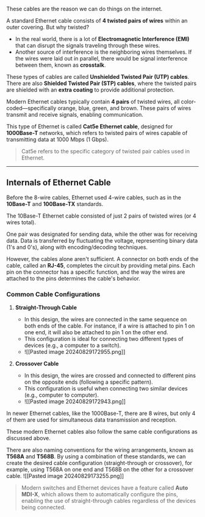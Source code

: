 These cables are the reason we can do things on the internet.

A standard Ethernet cable consists of **4 twisted pairs of wires** within an outer covering. But why twisted?

- In the real world, there is a lot of **Electromagnetic Interference (EMI)** that can disrupt the signals traveling through these wires.
- Another source of interference is the neighboring wires themselves. If the wires were laid out in parallel, there would be signal interference between them, known as **crosstalk**.

These types of cables are called **Unshielded Twisted Pair (UTP) cables**. There are also **Shielded Twisted Pair (STP) cables**, where the twisted pairs are shielded with an **extra coating** to provide additional protection.

Modern Ethernet cables typically contain **4 pairs** of twisted wires, all color-coded—specifically orange, blue, green, and brown. These pairs of wires transmit and receive signals, enabling communication.

This type of Ethernet is called **Cat5e Ethernet cable**, designed for **1000Base-T** networks, which refers to twisted pairs of wires capable of transmitting data at 1000 Mbps (1 Gbps).

> Cat5e refers to the specific category of twisted pair cables used in Ethernet.

---

## Internals of Ethernet Cable

Before the 8-wire cables, Ethernet used 4-wire cables, such as in the **10Base-T** and **100Base-TX** standards.

The 10Base-T Ethernet cable consisted of just 2 pairs of twisted wires (or 4 wires total).

One pair was designated for sending data, while the other was for receiving data. Data is transferred by fluctuating the voltage, representing binary data (1's and 0's), along with encoding/decoding techniques.

However, the cables alone aren't sufficient. A connector on both ends of the cable, called an **RJ-45**, completes the circuit by providing metal pins. Each pin on the connector has a specific function, and the way the wires are attached to the pins determines the cable's behavior.

### Common Cable Configurations

1. **Straight-Through Cable**
    
    - In this design, the wires are connected in the same sequence on both ends of the cable. For instance, if a wire is attached to pin 1 on one end, it will also be attached to pin 1 on the other end.
    - This configuration is ideal for connecting two different types of devices (e.g., a computer to a switch).
    - ![[Pasted image 20240829172955.png]]
1. **Crossover Cable**
    
    - In this design, the wires are crossed and connected to different pins on the opposite ends (following a specific pattern).
    - This configuration is useful when connecting two similar devices (e.g., computer to computer).
    - ![[Pasted image 20240829172943.png]]

In newer Ethernet cables, like the 1000Base-T, there are 8 wires, but only 4 of them are used for simultaneous data transmission and reception.

These modern Ethernet cables also follow the same cable configurations as discussed above.

There are also naming conventions for the wiring arrangements, known as **T568A** and **T568B**. By using a combination of these standards, we can create the desired cable configuration (straight-through or crossover), for example, using T568A on one end and T568B on the other for a crossover cable.
![[Pasted image 20240829173255.png]]

> Modern switches and Ethernet devices have a feature called **Auto MDI-X**, which allows them to automatically configure the pins, enabling the use of straight-through cables regardless of the devices being connected.
